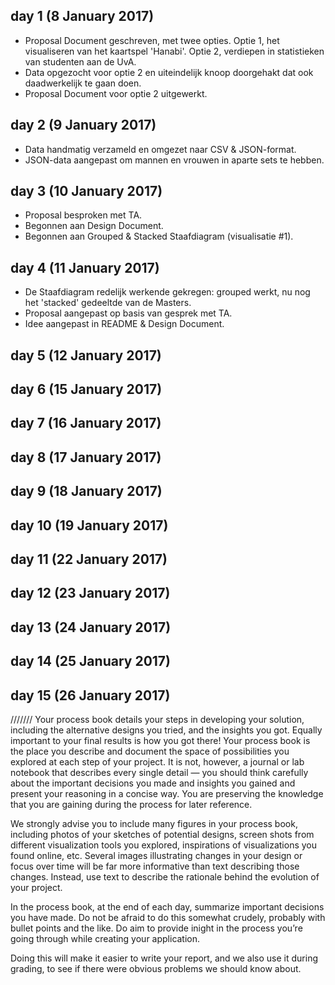 ## day 1 (8 January 2017)
- Proposal Document geschreven, met twee opties. Optie 1, het visualiseren van het kaartspel 'Hanabi'. Optie 2, verdiepen in statistieken van studenten aan de UvA.
- Data opgezocht voor optie 2 en uiteindelijk knoop doorgehakt dat ook daadwerkelijk te gaan doen.
- Proposal Document voor optie 2 uitgewerkt.

## day 2 (9 January 2017)
- Data handmatig verzameld en omgezet naar CSV & JSON-format. 
- JSON-data aangepast om mannen en vrouwen in aparte sets te hebben.

## day 3 (10 January 2017)
- Proposal besproken met TA.
- Begonnen aan Design Document.
- Begonnen aan Grouped & Stacked Staafdiagram (visualisatie #1).

## day 4 (11 January 2017)
- De Staafdiagram redelijk werkende gekregen: grouped werkt, nu nog het 'stacked' gedeeltde van de Masters.
- Proposal aangepast op basis van gesprek met TA. 
- Idee aangepast in README & Design Document.

## day 5 (12 January 2017)
## day 6 (15 January 2017)
## day 7 (16 January 2017)
## day 8 (17 January 2017)
## day 9 (18 January 2017)
## day 10 (19 January 2017)
## day 11 (22 January 2017)
## day 12 (23 January 2017)
## day 13 (24 January 2017)
## day 14 (25 January 2017)
## day 15 (26 January 2017)







///////
Your process book details your steps in developing your solution, including the alternative designs you tried, and the insights you got. Equally important to your final results is how you got there! Your process book is the place you describe and document the space of possibilities you explored at each step of your project. It is not, however, a journal or lab notebook that describes every single detail — you should think carefully about the important decisions you made and insights you gained and present your reasoning in a concise way. You are preserving the knowledge that you are gaining during the process for later reference.

We strongly advise you to include many figures in your process book, including photos of your sketches of potential designs, screen shots from different visualization tools you explored, inspirations of visualizations you found online, etc. Several images illustrating changes in your design or focus over time will be far more informative than text describing those changes. Instead, use text to describe the rationale behind the evolution of your project.

In the process book, at the end of each day, summarize important decisions you have made. Do not be afraid to do this somewhat crudely, probably with bullet points and the like. Do aim to provide inight in the process you’re going through while creating your application.

Doing this will make it easier to write your report, and we also use it during grading, to see if there were obvious problems we should know about.

